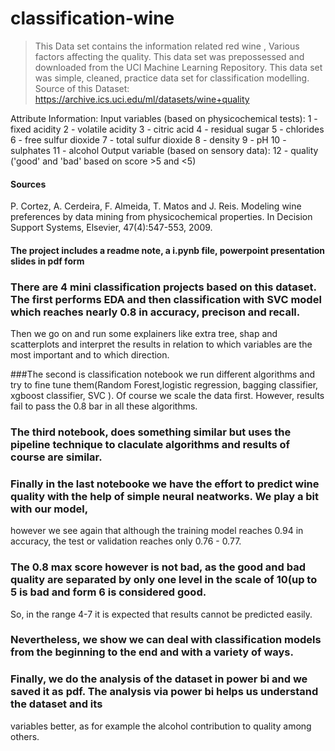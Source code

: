 # classification-wine
>This Data set contains the information related red wine , Various factors affecting the quality. This data set was prepossessed and downloaded from the UCI Machine Learning Repository. This data set was simple, cleaned, practice data set for classification modelling. Source of this Dataset: https://archive.ics.uci.edu/ml/datasets/wine+quality

Attribute Information:
Input variables (based on physicochemical tests):
1 - fixed acidity
2 - volatile acidity
3 - citric acid
4 - residual sugar
5 - chlorides
6 - free sulfur dioxide
7 - total sulfur dioxide
8 - density
9 - pH
10 - sulphates
11 - alcohol
Output variable (based on sensory data):
12 - quality ('good' and 'bad' based on score >5 and <5)


#### Sources
P. Cortez, A. Cerdeira, F. Almeida, T. Matos and J. Reis.
Modeling wine preferences by data mining from physicochemical properties. In Decision Support Systems, Elsevier, 47(4):547-553, 2009.

#### The project includes a readme note, a i.pynb file, powerpoint presentation slides in pdf form

### There are 4 mini classification projects based on this dataset. The first performs EDA and then classification with SVC model which reaches nearly 0.8 in accuracy, precison and recall.
Then we go on and run some explainers like extra tree, shap and scatterplots and interpret the results in relation to which variables are the most important and to which direction.

###The second is classification notebook we run different algorithms and try to fine tune them(Random Forest,logistic regression, bagging classifier, xgboost classifier, SVC ). Of course we scale the data first.
However, results fail to pass the 0.8 bar in all these algorithms.

### The third notebook, does something similar but uses the pipeline technique to claculate algorithms and results of course are similar.

### Finally in the last notebooke we have the effort to predict wine quality with the help of simple neural neatworks. We play a bit with our model,
however we see again that although the training model reaches 0.94 in accuracy, the test or validation reaches only 0.76 - 0.77.

### The 0.8 max score however is not bad, as the good and bad quality are separated by only one level in the scale of 10(up to 5 is bad and form 6 is considered good.
So, in the range 4-7 it is expected that results cannot be predicted easily.

### Nevertheless, we show we can deal with classification models from the beginning to the end and with a variety of ways.

### Finally, we do the analysis of the dataset in power bi and we saved it as pdf. The analysis via power bi helps us understand the dataset and its
variables better, as for example the alcohol contribution to quality among others.

